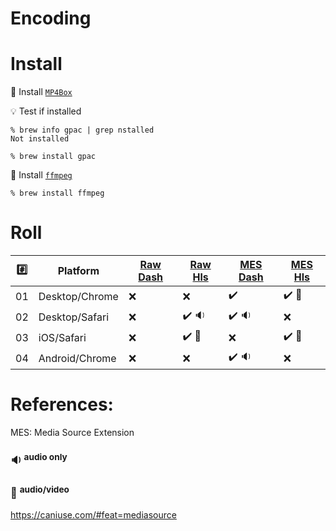 # Encoding 

# Install

:pushpin: Install [`MP4Box`](https://formulae.brew.sh/formula/gpac)

:bulb: Test if installed

```
% brew info gpac | grep nstalled 
Not installed
```

```
% brew install gpac
```

:pushpin: Install [`ffmpeg`](https://formulae.brew.sh/formula/ffmpeg)

```
% brew install ffmpeg
```



# Roll


|:hash:| Platform        | [Raw Dash](scripts/raw-dash.html) | [Raw Hls](scripts/raw-hls.html) | [MES Dash](scripts/mes-dash.html)| [MES Hls](scripts/mes-hls.html) |
|------|-----------------|-----------------------------------|---------------------------------|----------------------------------------|---------------------------------|
| 01   | Desktop/Chrome  | :x:                               | :x:                             | :heavy_check_mark: | :heavy_check_mark:  :movie_camera: |
| 02   | Desktop/Safari  | :x:                               | :heavy_check_mark: :sound:        | :heavy_check_mark: :sound: | :x: |
| 03   | iOS/Safari      | :x:                               | :heavy_check_mark: :movie_camera: | :x: | :heavy_check_mark:  :movie_camera: |
| 04   | Android/Chrome  | :x:                               | :x: | :heavy_check_mark: :sound: | :x:   |

# References:

MES: Media Source Extension

### :sound: <sup>audio only</sup>
### :movie_camera: <sup>audio/video</sup> 

https://caniuse.com/#feat=mediasource

